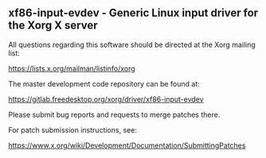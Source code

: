 xf86-input-evdev - Generic Linux input driver for the Xorg X server
-------------------------------------------------------------------

All questions regarding this software should be directed at the
Xorg mailing list:

  https://lists.x.org/mailman/listinfo/xorg

The master development code repository can be found at:

  https://gitlab.freedesktop.org/xorg/driver/xf86-input-evdev

Please submit bug reports and requests to merge patches there.

For patch submission instructions, see:

  https://www.x.org/wiki/Development/Documentation/SubmittingPatches

